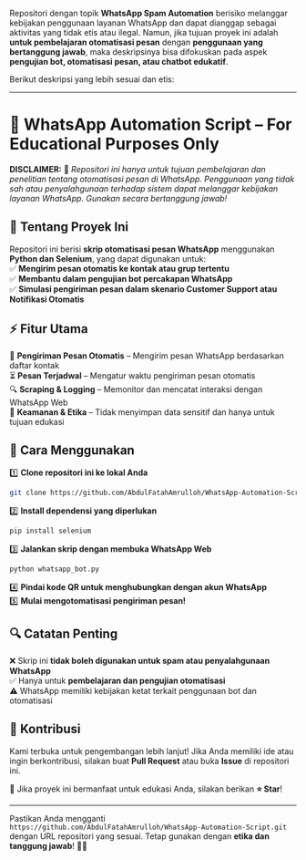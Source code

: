 Repositori dengan topik **WhatsApp Spam Automation** berisiko melanggar kebijakan penggunaan layanan WhatsApp dan dapat dianggap sebagai aktivitas yang tidak etis atau ilegal. Namun, jika tujuan proyek ini adalah **untuk pembelajaran otomatisasi pesan** dengan **penggunaan yang bertanggung jawab**, maka deskripsinya bisa difokuskan pada aspek **pengujian bot, otomatisasi pesan, atau chatbot edukatif**.  

Berikut deskripsi yang lebih sesuai dan etis:  

---

# 🤖 **WhatsApp Automation Script – For Educational Purposes Only**  

**DISCLAIMER:** 🚨 *Repositori ini hanya untuk tujuan pembelajaran dan penelitian tentang otomatisasi pesan di WhatsApp. Penggunaan yang tidak sah atau penyalahgunaan terhadap sistem dapat melanggar kebijakan layanan WhatsApp. Gunakan secara bertanggung jawab!*  

## 📌 **Tentang Proyek Ini**  
Repositori ini berisi **skrip otomatisasi pesan WhatsApp** menggunakan **Python dan Selenium**, yang dapat digunakan untuk:  
✅ **Mengirim pesan otomatis ke kontak atau grup tertentu**  
✅ **Membantu dalam pengujian bot percakapan WhatsApp**  
✅ **Simulasi pengiriman pesan dalam skenario Customer Support atau Notifikasi Otomatis**  

## ⚡ **Fitur Utama**  
📩 **Pengiriman Pesan Otomatis** – Mengirim pesan WhatsApp berdasarkan daftar kontak  
⏳ **Pesan Terjadwal** – Mengatur waktu pengiriman pesan otomatis  
🔍 **Scraping & Logging** – Memonitor dan mencatat interaksi dengan WhatsApp Web  
🔐 **Keamanan & Etika** – Tidak menyimpan data sensitif dan hanya untuk tujuan edukasi  

## 🚀 **Cara Menggunakan**  
1️⃣ **Clone repositori ini ke lokal Anda**  
   ```bash
   git clone https://github.com/AbdulFatahAmrulloh/WhatsApp-Automation-Script.git
   ```  
2️⃣ **Install dependensi yang diperlukan**  
   ```bash
   pip install selenium
   ```  
3️⃣ **Jalankan skrip dengan membuka WhatsApp Web**  
   ```bash
   python whatsapp_bot.py
   ```  
4️⃣ **Pindai kode QR untuk menghubungkan dengan akun WhatsApp**  
5️⃣ **Mulai mengotomatisasi pengiriman pesan!**  

## 🔍 **Catatan Penting**  
❌ Skrip ini **tidak boleh digunakan untuk spam atau penyalahgunaan WhatsApp**  
✅ Hanya untuk **pembelajaran dan pengujian otomatisasi**  
⚠️ WhatsApp memiliki kebijakan ketat terkait penggunaan bot dan otomatisasi  

## 🤝 **Kontribusi**  
Kami terbuka untuk pengembangan lebih lanjut! Jika Anda memiliki ide atau ingin berkontribusi, silakan buat **Pull Request** atau buka **Issue** di repositori ini.  

📢 Jika proyek ini bermanfaat untuk edukasi Anda, silakan berikan **⭐ Star**!  

---

Pastikan Anda mengganti `https://github.com/AbdulFatahAmrulloh/WhatsApp-Automation-Script.git` dengan URL repositori yang sesuai. Tetap gunakan dengan **etika dan tanggung jawab**! 🚀📩
